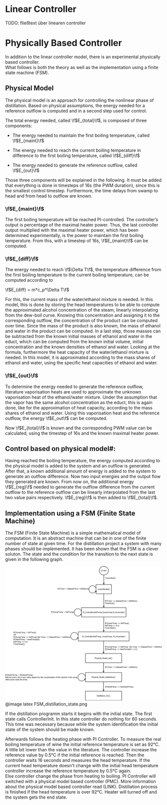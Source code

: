 # Linear Controller
TODO: fließtext über linearen controller

# Physically Based Controller
In addition to the linear controller model, there is an experimental physically based controller.  
What follows is both the theory as well as the implementation using a finite state machine (FSM).

## Physical Model

The physical model is an approach for controlling the nonlinear phase of distillation. Based on physical assumptions, the energy needed for a reference outflow is computed and in a second step used for control.

The total energy needed, called \f$E_{total}\f$, is composed of three components:

* The energy needed to maintain the first boiling temperature, called \f$E_{maint}\f$

* The energy needed to reach the current boiling temperature in difference to the first boiling temperature, called \f$E_{diff}\f$

* The energy needed to generate the reference outflow, called \f$E_{out}\f$

Those three components will be explained in the following. It must be added that everything is done in timesteps of 16s (the PWM duration), since this is the smallest control timestep. Furthermore, the time delays from swamp to head and from head to outflow are known.

### \f$E_{maint}\f$

The first boiling temperature will be reached PI-controlled. The controller’s output is percentage of the maximal heater power. Thus, the last controller output multiplied with the maximal heater power, which has been determined experimentally, is the power to maintain the first boiling temperature. From this,  with a timestep of 16s, \f$E_{maint}\f$ can be computed.

### \f$E_{diff}\f$

The energy needed to reach \f$\Delta T\f$, the temperature difference from the first boiling temperature to the current boiling temperature, can be computed according to

\f$E_{diff} = m*c_p*\Delta T\f$

For this, the current mass of the water/ethanol mixture is needed. In this model, this is done by storing the head temperatures to be able to compute the approximated alcohol concentration of the steam, linearly interpolating from the dew-boil curve. Knowing this concentration and assigning it to the corresponding outflow, the concentration of the product can be computed over time. Since the mass of the product is also known, the mass of ethanol and water in the product can be computed. In a last step, those masses can be subtracted from the known initial masses of ethanol and water in the educt, which can be computed from the known initial volume, initial concentration and the known densities of ethanol and water. Looking at the formula, furthermore the heat capacity of the water/ethanol mixture is needed. In this model, it is approximated according to the mass shares of ethanol and water, using the specific heat capacities of ethanol and water.

### \f$E_{out}\f$

To determine the energy needed to  generate the reference outflow,  literature vaporisation heats are used to approximate the unknown vaporisation heat of the ethanol/water mixture. Under the assumption that the vapor has the same alcohol concentration as the educt, this is again done, like for the approximation of heat capacity, according to the mass shares of ethanol and water. Using this vaporisation heat and the reference outflow, the energy \f$E_out\f$ can be computed.

Now \f$E_{total}\f$ is known and the corresponding PWM value can be calculated, using the timestep of 16s and the known maximal heater power.

## Control based on physical model#:

Having reached the boiling temperature, the energy computed according to the physical model is added to the system and an outflow is generated. After that, a known additional amount of energy is added to the system to generate an outflow difference. Now two input energies and the output flow they generated are known. From now on, the additional energy \f$E_{reg}\f$ needed to generate the outflow difference from the current outflow to the reference outflow can be linearly interpolated from the last two value pairs respectively. \f$E_{reg}\f$ is then added to \f$E_{total}\f$.

## Implementation using a FSM (Finite State Machine)

The FSM (Finite State Machine) is a simple mathematical model of computation. It is an abstract machine that can be in one of the finite number of state at given time.
For the distillation project a system with many phases should be implemented. It has been shown that the FSM is a clever soluton. 
The state and the condition for the transition to the next state is given in the following graph.

![FiniteStateMachine](FSM_distillation_state.png)
@image latex FSM_distillation_state.png

If the distillation programm starts it begins with the initial state. The first state calls ControllerInit. In this state controller do nothing for 60 seconds. 
This time was necessary because while the system identification the initial state of the system should be made known.

Afterwards follows the heating phase with PI Controller. 
To measure the real boiling temperature of wine the initial reference temperature is set as 92°C. A little bit lower than the value in the literature. 
The controller increase the reference value by 0.5°C if the initial reference is reached. Then the controller waits 16 seconds and measures the head temperature. 
If the current head temperature doesn't change with the initial head temperature controller increase the reference temperature by 0.5°C again.  
Else controller change the phase from heating to boiling. PI Controller will switched with a physical model based controller (PMC). More information about the physical model based controller read (LINK).
Distillation process is finished if the head temperature is over 92°C. Heater will turned off and the system gets the end state.
